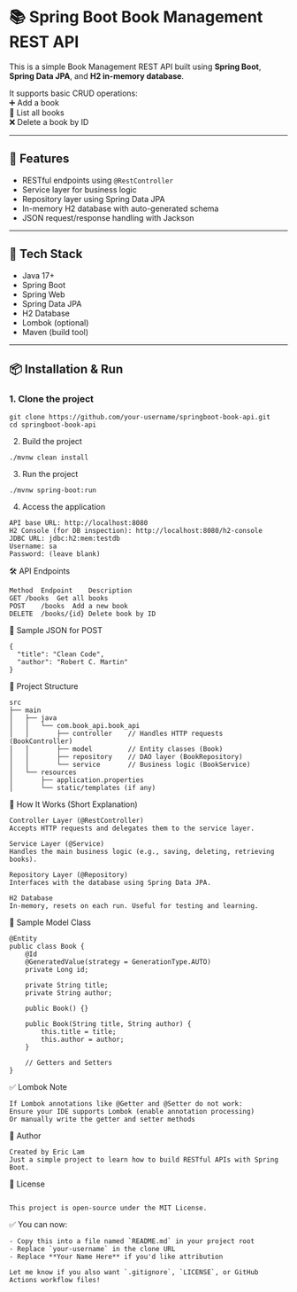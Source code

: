 # 📚 Spring Boot Book Management REST API

This is a simple Book Management REST API built using **Spring Boot**, **Spring Data JPA**, and **H2 in-memory database**.

It supports basic CRUD operations:  
➕ Add a book  
📖 List all books  
❌ Delete a book by ID  

---

## 🚀 Features

- RESTful endpoints using `@RestController`
- Service layer for business logic
- Repository layer using Spring Data JPA
- In-memory H2 database with auto-generated schema
- JSON request/response handling with Jackson

---

## 🧱 Tech Stack

- Java 17+
- Spring Boot
- Spring Web
- Spring Data JPA
- H2 Database
- Lombok (optional)
- Maven (build tool)

---

## 📦 Installation & Run

### 1. Clone the project
```
git clone https://github.com/your-username/springboot-book-api.git
cd springboot-book-api
```

2. Build the project
```
./mvnw clean install
```

3. Run the project
```
./mvnw spring-boot:run
```
4. Access the application
```
API base URL: http://localhost:8080
H2 Console (for DB inspection): http://localhost:8080/h2-console
JDBC URL: jdbc:h2:mem:testdb
Username: sa
Password: (leave blank)
```
🛠 API Endpoints
```
Method	Endpoint	Description
GET	/books	Get all books
POST	/books	Add a new book
DELETE	/books/{id}	Delete book by ID
```
🔽 Sample JSON for POST
```
{
  "title": "Clean Code",
  "author": "Robert C. Martin"
}
```
📁 Project Structure
```
src
├── main
│   ├── java
│   │   └── com.book_api.book_api
│   │       ├── controller    // Handles HTTP requests (BookController)
│   │       ├── model         // Entity classes (Book)
│   │       ├── repository    // DAO layer (BookRepository)
│   │       └── service       // Business logic (BookService)
│   └── resources
│       ├── application.properties
│       └── static/templates (if any)
```
🧠 How It Works (Short Explanation)
```
Controller Layer (@RestController)
Accepts HTTP requests and delegates them to the service layer.

Service Layer (@Service)
Handles the main business logic (e.g., saving, deleting, retrieving books).

Repository Layer (@Repository)
Interfaces with the database using Spring Data JPA.

H2 Database
In-memory, resets on each run. Useful for testing and learning.
```
📄 Sample Model Class
```
@Entity
public class Book {
    @Id
    @GeneratedValue(strategy = GenerationType.AUTO)
    private Long id;

    private String title;
    private String author;

    public Book() {}

    public Book(String title, String author) {
        this.title = title;
        this.author = author;
    }

    // Getters and Setters
}
```
✅ Lombok Note
```
If Lombok annotations like @Getter and @Setter do not work:
Ensure your IDE supports Lombok (enable annotation processing)
Or manually write the getter and setter methods
```
🙌 Author
```
Created by Eric Lam
Just a simple project to learn how to build RESTful APIs with Spring Boot.
```
📝 License
```

This project is open-source under the MIT License.
```
✅ You can now:
```
- Copy this into a file named `README.md` in your project root
- Replace `your-username` in the clone URL
- Replace **Your Name Here** if you'd like attribution

Let me know if you also want `.gitignore`, `LICENSE`, or GitHub Actions workflow files!
